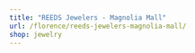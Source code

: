 ```yaml
---
title: "REEDS Jewelers - Magnolia Mall"
url: /florence/reeds-jewelers-magnolia-mall/
shop: jewelry
---
```

